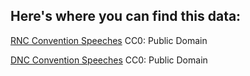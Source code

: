 ## Here's where you can find this data:

[RNC Convention Speeches](https://www.kaggle.com/christianlillelund/2020-republican-convention-speeches) CC0: Public Domain

[DNC Convention Speeches](https://www.kaggle.com/christianlillelund/2020-democratic-convention-speeches) CC0: Public Domain
